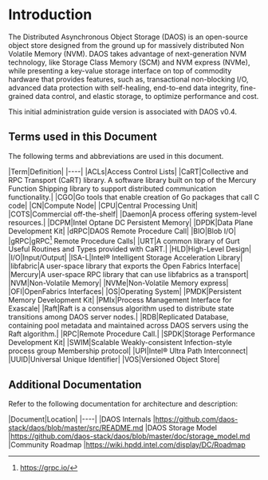 # Introduction

The Distributed Asynchronous Object Storage (DAOS) is an open-source
object store designed from the ground up for massively distributed Non
Volatile Memory (NVM). DAOS takes advantage of next-generation NVM
technology, like Storage Class Memory (SCM) and NVM express (NVMe),
while presenting a key-value storage interface on top of commodity
hardware that provides features, such as, transactional non-blocking
I/O, advanced data protection with self-healing, end-to-end data
integrity, fine-grained data control, and elastic storage, to optimize
performance and cost.

This initial administration guide version is associated with DAOS v0.4.

## Terms used in this Document 

The following terms and abbreviations are used in this document.

|Term|Definition|
|----|
|ACLs|Access Control Lists|
|CaRT|Collective and RPC Transport (CaRT) library. A software library built on top of the Mercury Function Shipping library to support distributed communication functionality.|
|CGO|Go tools that enable creation of Go packages that call C code|
|CN|Compute Node|
|CPU|Central Processing Unit|
|COTS|Commercial off-the-shelf|
|Daemon|A process offering system-level resources.|
|DCPM|Intel Optane DC Persistent Memory|
|DPDK|Data Plane Development Kit|
|dRPC|DAOS Remote Procedure Call|
|BIO|Blob I/O|
|gRPC|gRPC[^1] Remote Procedure Calls|
|URT|A common library of Gurt Useful Routines and Types provided with CaRT.|
|HLD|High-Level Design|
|I/O|Input/Output|
|ISA-L|Intel® Intelligent Storage Acceleration Library|
|libfabric|A user-space library that exports the Open Fabrics Interface|
|Mercury|A user-space RPC library that can use libfabrics as a transport|
|NVM|Non-Volatile Memory|
|NVMe|Non-Volatile Memory express|
|OFI|OpenFabrics Interfaces|
|OS|Operating System|
|PMDK|Persistent Memory Development Kit|
|PMIx|Process Management Interface for Exascale|
|Raft|Raft is a consensus algorithm used to distribute state transitions among DAOS server nodes.|
|RDB|Replicated Database, containing pool metadata and maintained across DAOS servers using the Raft algorithm.|
|RPC|Remote Procedure Call.|
|SPDK|Storage Performance Development Kit|
|SWIM|Scalable Weakly-consistent Infection-style process group Membership protocol|
|UPI|Intel® Ultra Path Interconnect|
|UUID|Universal Unique Identifier|
|VOS|Versioned Object Store|
               
## Additional Documentation

Refer to the following documentation for architecture and description:

|Document|Location|
|----|
|DAOS Internals       |https://github.com/daos-stack/daos/blob/master/src/README.md
|DAOS Storage Model   |<https://github.com/daos-stack/daos/blob/master/doc/storage_model.md>
|Community Roadmap    |https://wiki.hpdd.intel.com/display/DC/Roadmap
                           

[^1]: <https://grpc.io/>
